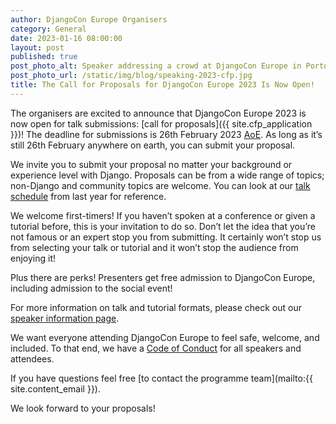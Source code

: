 ```yaml
---
author: DjangoCon Europe Organisers
category: General
date: 2023-01-16 08:00:00
layout: post
published: true
post_photo_alt: Speaker addressing a crowd at DjangoCon Europe in Porto
post_photo_url: /static/img/blog/speaking-2023-cfp.jpg
title: The Call for Proposals for DjangoCon Europe 2023 Is Now Open!
---
```


The organisers are excited to announce that DjangoCon Europe 2023 is now open for talk submissions: [call for proposals]({{ site.cfp_application }})! The deadline for submissions is 26th February 2023 [AoE](https://time.is/compare/2359_26_February_2023_in_Anywhere_on_Earth). As long as it’s still 26th February anywhere on earth, you can submit your proposal.

We invite you to submit your proposal no matter your background or experience level with Django. Proposals can be from a wide range of topics; non-Django and community topics are welcome. You can look at our [talk schedule](https://2022.djangocon.eu/talks/schedule/) from last year for reference.

We welcome first-timers! If you haven’t spoken at a conference or given a tutorial before, this is your invitation to do so. Don’t let the idea that you’re not famous or an expert stop you from submitting. It certainly won’t stop us from selecting your talk or tutorial and it won’t stop the audience from enjoying it!

Plus there are perks! Presenters get free admission to DjangoCon Europe, including admission to the social event!

For more information on talk and tutorial formats, please check out our [speaker information page](/speaking/).

We want everyone attending DjangoCon Europe to feel safe, welcome, and included. To that end, we have a [Code of Conduct](/conduct/) for all speakers and attendees.

If you have questions feel free [to contact the programme team](mailto:{{ site.content_email }}).

We look forward to your proposals!
